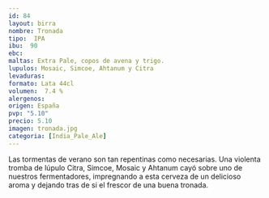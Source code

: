 ```yaml
--- 
id: 84
layout: birra
nombre: Tronada
tipo:  IPA
ibu:  90
ebc:
maltas: Extra Pale, copos de avena y trigo.
lupulos: Mosaic, Simcoe, Ahtanum y Citra
levaduras: 
formato: Lata 44cl
volumen:  7.4 %
alergenos: 
origen: España
pvp: "5.10"
precio: 5.10
imagen: tronada.jpg
categoria: [India_Pale_Ale]
---
```

Las tormentas de verano son tan repentinas como necesarias. Una violenta tromba de lúpulo Citra, Simcoe, Mosaic y Ahtanum cayó sobre uno de nuestros fermentadores, impregnando a esta cerveza de un delicioso aroma y dejando tras de si el frescor de una buena tronada.




